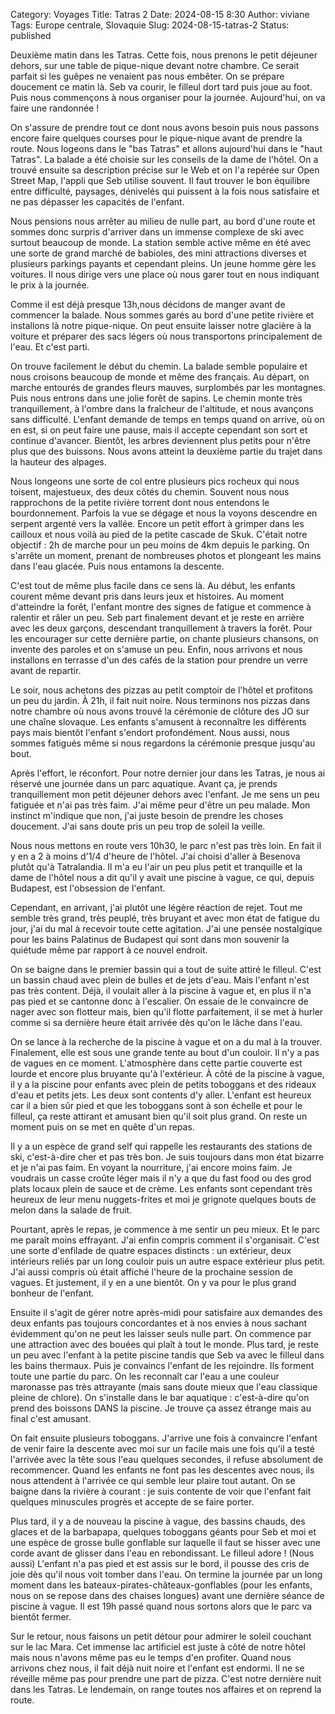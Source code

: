 Category: Voyages
Title: Tatras 2
Date: 2024-08-15 8:30
Author: viviane
Tags: Europe centrale, Slovaquie
Slug: 2024-08-15-tatras-2
Status: published

Deuxième matin dans les Tatras. Cette fois, nous prenons le petit déjeuner dehors, sur une table de pique-nique devant notre chambre. Ce serait parfait si les guêpes ne venaient pas nous embêter. On se prépare doucement ce matin là. Seb va courir, le filleul dort tard puis joue au foot. Puis nous commençons à nous organiser pour la journée. Aujourd'hui, on va faire une randonnée !

On s'assure de prendre tout ce dont nous avons besoin puis nous passons encore faire quelques courses pour le pique-nique avant de prendre la route. Nous logeons dans le "bas Tatras" et allons aujourd'hui dans le "haut Tatras". La balade a été choisie sur les conseils de la dame de l'hôtel. On a trouvé ensuite sa description précise sur le Web et on l'a repérée sur Open Street Map, l'appli que Seb utilise souvent. Il faut trouver le bon équilibre entre difficulté, paysages, dénivelés qui puissent à la fois nous satisfaire et ne pas dépasser les capacités de l'enfant.

Nous pensions nous arrêter au milieu de nulle part, au bord d'une route et sommes donc surpris d'arriver dans un immense complexe de ski avec surtout beaucoup de monde. La station semble active même en été avec une sorte de grand marché de babioles, des mini attractions diverses et plusieurs parkings payants et cependant pleins. Un jeune homme gère les voitures. Il nous dirige vers une place où nous garer tout en nous indiquant le prix à la journée.

Comme il est déjà presque 13h,nous décidons de manger avant de commencer la balade. Nous sommes garés au bord d'une petite rivière et installons là notre pique-nique. On peut ensuite laisser notre glacière à la voiture et préparer des sacs légers où nous transportons principalement de l'eau. Et c'est parti.

On trouve facilement le début du chemin. La balade semble populaire et nous croisons beaucoup de monde et même des français. Au départ, on marche entourés de grandes fleurs mauves, surplombés par les montagnes. Puis nous entrons dans une jolie forêt de sapins. Le chemin monte très tranquillement, à l'ombre dans la fraîcheur de l'altitude, et nous avançons sans difficulté. L'enfant demande de temps en temps quand on arrive, où on en est, si on peut faire une pause, mais il accepte cependant son sort et continue d'avancer. Bientôt, les arbres deviennent plus petits pour n'être plus que des buissons. Nous avons atteint la deuxième partie du trajet dans la hauteur des alpages.

Nous longeons une sorte de col entre plusieurs pics rocheux qui nous toisent, majestueux, des deux côtés du chemin. Souvent nous nous rapprochons de la petite rivière torrent dont nous entendons le bourdonnement. Parfois la vue se dégage et nous la voyons descendre en serpent argenté vers la vallée. Encore un petit effort à grimper dans les cailloux et nous voilà au pied de la petite cascade de Skuk. C'était notre objectif : 2h de marche pour un peu moins de 4km depuis le parking. On s'arrête un moment, prenant de nombreuses photos et plongeant les mains dans l'eau glacée. Puis nous entamons la descente.

C'est tout de même plus facile dans ce sens là. Au début, les enfants courent même devant pris dans leurs jeux et histoires. Au moment d'atteindre la forêt, l'enfant montre des signes de fatigue et commence à ralentir et râler un peu. Seb part finalement devant et je reste en arrière avec les deux garçons, descendant tranquillement à travers la forêt. Pour les encourager sur cette dernière partie, on chante plusieurs chansons, on invente des paroles et on s'amuse un peu. Enfin, nous arrivons et nous installons en terrasse d'un des cafés de la station pour prendre un verre avant de repartir.

Le soir, nous achetons des pizzas au petit comptoir de l'hôtel et profitons un peu du jardin. À 21h, il fait nuit noire. Nous terminons nos pizzas dans notre chambre où nous avons trouvé la cérémonie de clôture des JO sur une chaîne slovaque. Les enfants s'amusent à reconnaître les différents pays mais bientôt l'enfant s'endort profondément. Nous aussi, nous sommes fatigués même si nous regardons la cérémonie presque jusqu'au bout.

Après l'effort, le réconfort. Pour notre dernier jour dans les Tatras, je nous ai réservé une journée dans un parc aquatique. Avant ça, je prends tranquillement mon petit déjeuner dehors avec l'enfant. Je me sens un peu fatiguée et n'ai pas très faim. J'ai même peur d'être un peu malade. Mon instinct m'indique que non, j'ai juste besoin de prendre les choses doucement. J'ai sans doute pris un peu trop de soleil la veille.

Nous nous mettons en route vers 10h30, le parc n'est pas très loin. En fait il y en a 2 à moins d'1/4 d'heure de l'hôtel. J'ai choisi d'aller à Besenova plutôt qu'à Tatralandia. Il m'a eu l'air un peu plus petit et tranquille et la dame de l'hôtel nous a dit qu'il y avait une piscine à vague, ce qui, depuis Budapest, est l'obsession de l'enfant.

Cependant, en arrivant, j'ai plutôt une légère réaction de rejet. Tout me semble très grand, très peuplé, très bruyant et avec mon état de fatigue du jour, j'ai du mal à recevoir toute cette agitation. J'ai une pensée nostalgique pour les bains Palatinus de Budapest qui sont dans mon souvenir la quiétude même par rapport à ce nouvel endroit.

On se baigne dans le premier bassin qui a tout de suite attiré le filleul. C'est un bassin chaud avec plein de bulles et de jets d'eau. Mais l'enfant n'est pas très content. Déjà, il voulait aller à la piscine à vague et, en plus il n'a pas pied et se cantonne donc à l'escalier. On essaie de le convaincre de nager avec son flotteur mais, bien qu'il flotte parfaitement, il se met à hurler comme si sa dernière heure était arrivée dès qu'on le lâche dans l'eau.

On se lance à la recherche de la piscine à vague et on a du mal à la trouver. Finalement, elle est sous une grande tente au bout d'un couloir. Il n'y a pas de vagues en ce moment. L'atmosphère dans cette partie couverte est lourde et encore plus bruyante qu'à l'extérieur. À côté de la piscine à vague, il y a la piscine pour enfants avec plein de petits toboggans et des rideaux d'eau et petits jets. Les deux sont contents d'y aller. L'enfant est heureux car il a bien sûr pied et que les toboggans sont à son échelle et pour le filleul, ça reste attirant et amusant bien qu'il soit plus grand. On reste un moment puis on se met en quête d'un repas.

Il y a un espèce de grand self qui rappelle les restaurants des stations de ski, c'est-à-dire cher et pas très bon. Je suis toujours dans mon état bizarre et je n'ai pas faim. En voyant la nourriture, j'ai encore moins faim. Je voudrais un casse croûte léger mais il n'y a que du fast food ou des grod plats locaux plein de sauce et de crème. Les enfants sont cependant très heureux de leur menu nuggets-frites et moi je grignote quelques bouts de melon dans la salade de fruit.

Pourtant, après le repas, je commence à me sentir un peu mieux. Et le parc me paraît moins effrayant. J'ai enfin compris comment il s'organisait. C'est une sorte d'enfilade de quatre espaces distincts : un extérieur, deux intérieurs reliés par un long couloir puis un autre espace extérieur plus petit. J'ai aussi compris où était affiché l'heure de la prochaine session de vagues. Et justement, il y en a une bientôt. On y va pour le plus grand bonheur de l'enfant.

Ensuite il s'agit de gérer notre après-midi pour satisfaire aux demandes des deux enfants pas toujours concordantes et à nos envies à nous sachant évidemment qu'on ne peut les laisser seuls nulle part. On commence par une attraction avec des bouées qui plaît à tout le monde. Plus tard, je reste un peu avec l'enfant à la petite piscine tandis que Seb va avec le filleul dans les bains thermaux. Puis je convaincs l'enfant de les rejoindre. Ils forment toute une partie du parc. On les reconnaît car l'eau a une couleur maronasse pas très attrayante (mais sans doute mieux que l'eau classique pleine de chlore). On s'installe dans le bar aquatique : c'est-à-dire qu'on prend des boissons DANS la piscine. Je trouve ça assez étrange mais au final c'est amusant.

On fait ensuite plusieurs toboggans. J'arrive une fois à convaincre l'enfant de venir faire la descente avec moi sur un facile mais une fois qu'il a testé l'arrivée avec la tête sous l'eau quelques secondes, il refuse absolument de recommencer. Quand les enfants ne font pas les descentes avec nous, ils nous attendent à l'arrivée ce qui semble leur plaire tout autant. On se baigne dans la rivière à courant : je suis contente de voir que l'enfant fait quelques minuscules progrès et accepte de se faire porter.

Plus tard, il y a de nouveau la piscine à vague, des bassins chauds, des glaces et de la barbapapa, quelques toboggans géants pour Seb et moi et une espèce de grosse bulle gonflable sur laquelle il faut se hisser avec une corde avant de glisser dans l'eau en rebondissant. Le filleul adore ! (Nous aussi) L'enfant n'a pas pied et est assis sur le bord, il pousse des cris de joie dès qu'il nous voit tomber dans l'eau. On termine la journée par un long moment dans les bateaux-pirates-châteaux-gonflables (pour les enfants, nous on se repose dans des chaises longues) avant une dernière séance de piscine à vague. Il est 19h passé quand nous sortons alors que le parc va bientôt fermer.

Sur le retour, nous faisons un petit détour pour admirer le soleil couchant sur le lac Mara. Cet immense lac artificiel est juste à côté de notre hôtel mais nous n'avons même pas eu le temps d'en profiter. Quand nous arrivons chez nous, il fait déjà nuit noire et l'enfant est endormi. Il ne se réveille même pas pour prendre une part de pizza. C'est notre dernière nuit dans les Tatras. Le lendemain, on range toutes nos affaires et on reprend la route.
